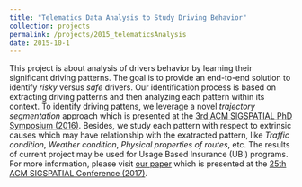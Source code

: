 ```yaml
---
title: "Telematics Data Analysis to Study Driving Behavior"
collection: projects
permalink: /projects/2015_telematicsAnalysis
date: 2015-10-1
---
```


This project is about analysis of drivers behavior by learning their significant driving patterns. The goal is to provide an end-to-end solution to identify _risky_ versus _safe_ drivers. Our identification process is based on extracting driving patterns and then analyzing each pattern within its context. To identify driving pattens, we leverage a novel _trajectory segmentation_ approach which is presented at the [3rd ACM SIGSPATIAL PhD Symposium (2016)](http://dl.acm.org/citation.cfm?id=3003824). Besides, we study each pattern with respect to extrinsic causes which may have relationship with the exatracted pattern, like _Traffic condition_, _Weather condition_, _Physical properties of routes_, etc. The results of current project may be used for Usage Based Insurance (UBI) programs. For more information, please visit [our paper](https://arxiv.org/pdf/1710.05733.pdf) which is presented at the [25th ACM SIGSPATIAL Conference (2017)](https://sigspatial2017.sigspatial.org/accepted-papers/). 
